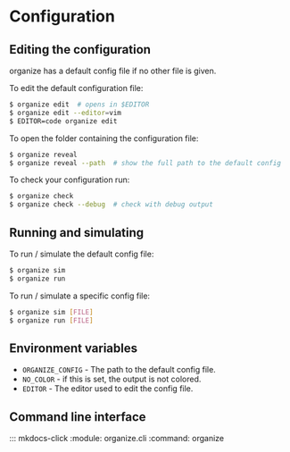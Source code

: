 # Configuration

## Editing the configuration

organize has a default config file if no other file is given.

To edit the default configuration file:

```sh
$ organize edit  # opens in $EDITOR
$ organize edit --editor=vim
$ EDITOR=code organize edit
```

To open the folder containing the configuration file:

```sh
$ organize reveal
$ organize reveal --path  # show the full path to the default config
```

To check your configuration run:

```sh
$ organize check
$ organize check --debug  # check with debug output
```

## Running and simulating

To run / simulate the default config file:

```sh
$ organize sim
$ organize run
```

To run / simulate a specific config file:

```sh
$ organize sim [FILE]
$ organize run [FILE]
```

## Environment variables

- `ORGANIZE_CONFIG` - The path to the default config file.
- `NO_COLOR` - if this is set, the output is not colored.
- `EDITOR` - The editor used to edit the config file.

## Command line interface

::: mkdocs-click
    :module: organize.cli
    :command: organize
